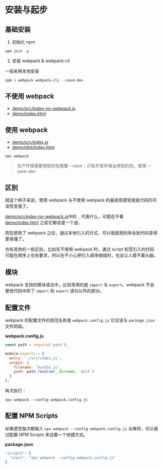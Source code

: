 # 安装与起步

## 基础安装

1. 初始化 npm

```
npm init -y
```

2. 安装 webpack & webpack-cli

一般采用本地安装

```
npm i webpack webpack-cli --save-dev
```

## 不使用 webpack

- [demo/src/index-no-webpack.js](demo/src/index-no-webpack.js)
- [demo/index.html](demo/index.html)

## 使用 webpack

- [demo/src/index.js](demo/src/index.js)
- [demo/dist/index.html](demo/dist/index.html)

```
npx webpack
```

> 生产环境需要用到的包需要 --save；只有开发环境会用到的包，使用 --save-dev

## 区别

就这个例子来说，使用 webpack 与不使用 webpack 的最直观感受就是代码的可读性变强了。

[demo/src/index-no-webpack.js](demo/src/index-no-webpack.js)中的 `_` 代表什么，可能在不看 [demo/index.html](demo/index.html) 之前它都会是一个迷。

而在使用了 webpack 之后，通过本地引入的方式，可以很直观的体会到代码变得更易懂了。

也有其他的一些区别，比如在不使用 webpack 时，通过 script 标签引入的代码可能在顺序上也有要求，所以在不小心把引入顺序搞错时，也会让人摸不着头脑。

## 模块

webpack 支持的模块语法中，比较常用的是 `import` 与 `export`。webpack 不会更改代码中除了 `import` 和 `export` 语句以外的部分。

## 配置文件

webpack 的配置文件的规范名称是 `webpack.config.js` 它应该与 `package.json` 文件同级。

**webpack.config.js**

```javascript
const path = require('path');

module.exports = {
  entry: './src/index.js',
  output: {
    filename: 'bundle.js',
    path: path.resolve(__dirname, 'dist')
  }
};
```

再次执行：

```
npx webpack --config webpack.config.js
```

## 配置 NPM Scripts

如果感觉每次都输入 `npx webpack --config webpack.config.js` 太麻烦，可以通过配置 NPM Scripts 来设置一个快捷方式。

**package.json**

```javascript
"scripts": {
  "start": "npx webpack --config webpack.config.js"
}
```
